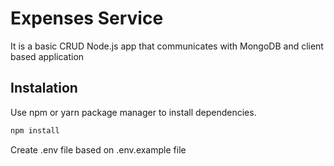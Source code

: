 # Expenses Service

It is a basic CRUD Node.js app that communicates with MongoDB and client based application

## Instalation

Use npm or yarn package manager to install dependencies.

```bash
npm install
```

Create .env file based on .env.example file
